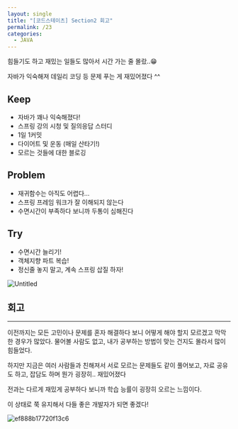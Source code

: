 ```yaml
---
layout: single
title: "[코드스테이츠] Section2 회고"
permalink: /23
categories:
  - JAVA
---
```


힘들기도 하고 재밌는 일들도 많아서 시간 가는 줄 몰랐..😁

자바가 익숙해져 데일리 코딩 등 문제 푸는 게 재밌어졌다 ^^

## Keep

- 자바가 꽤나 익숙해졌다!
- 스프링 강의 시청 및 질의응답 스터디
- 1일 1커밋
- 다이어트 및 운동 (매일 산타기!)
- 모르는 것들에 대한 블로깅

## Problem

- 재귀함수는 아직도 어렵다…
- 스프링 프레임 워크가 잘 이해되지 않는다
- 수면시간이 부족하다 보니까 두통이 심해진다

## Try

- 수면시간 늘리기!
- 객체지향 파트 복습!
- 정신줄 놓지 말고, 계속 스프링 삽질 하자!

![Untitled](https://user-images.githubusercontent.com/77485397/218006963-dd00f9df-b049-4e1a-b547-39926ba0a7ee.png)

## 회고

---

이전까지는 모든 고민이나 문제를 혼자 해결하다 보니 어떻게 해야 할지 모르겠고 막막한 경우가 많았다. 물어볼 사람도 없고, 내가 공부하는 방법이 맞는 건지도 몰라서 많이 힘들었다.

하지만 지금은 여러 사람들과 친해져서 서로 모르는 문제들도 같이 풀어보고, 자료 공유도 하고, 잡담도 하며 뭔가 굉장히.. 재밌어졌다

전과는 다르게 재밌게 공부하다 보니까 학습 능률이 굉장히 오르는 느낌이다.

이 상태로 쭉 유지해서 다들 좋은 개발자가 되면 좋겠다!

![ef888b17720f13c6](https://user-images.githubusercontent.com/77485397/218006997-11792b6b-6917-4d2e-9521-49ad91a1a257.jpg)

